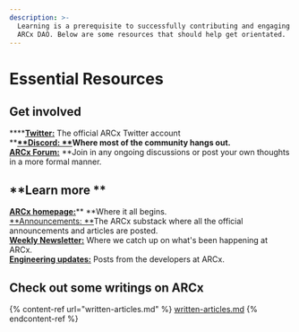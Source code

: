 ```yaml
---
description: >-
  Learning is a prerequisite to successfully contributing and engaging with the
  ARCx DAO. Below are some resources that should help get orientated.
---
```


# Essential Resources

## Get involved

****[**Twitter:**](https://twitter.com/arcxmoney) The official ARCx Twitter account\
****[**Discord: **](http://discord.com/invite/skwz6je)Where most of the community hangs out. \
[**ARCx Forum:**](https://forum.arcx.money)** **Join in any ongoing discussions or post your own thoughts in a more formal manner.&#x20;

## **Learn more **

[**ARCx homepage:**](https://arcx.money)** **Where it all begins.\
[**Announcements: **](https://arcx.substack.com)The ARCx substack where all the official announcements and articles are posted.\
[**Weekly Newsletter:**](https://medium.com/arcxmoney) Where we catch up on what's been happening at ARCx.\
[**Engineering updates:**](https://arcx.canny.io/changelog) Posts from the developers at ARCx.&#x20;

## Check out some writings on ARCx

{% content-ref url="written-articles.md" %}
[written-articles.md](written-articles.md)
{% endcontent-ref %}

